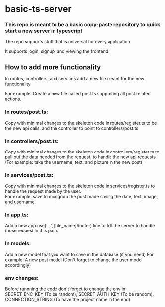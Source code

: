 # basic-ts-server

### This repo is meant to be a basic copy-paste repository to quick start a new server in typescript

The repo supports stuff that is universal for every application

It supports login, signup, and viewing the frontend.

## How to add more functionality

In routes, controllers, and services add a new file meant for the new functionality

For example: Create a new file called post.ts supporting all post related actions.

### In routes/post.ts:

Copy with minimal changes to the skeleton code in routes/register.ts to be the new api calls,
and the controller to point to controllers/post.ts

### In controllers/post.ts:

Copy with minimal changes to the skeleton code in controllers/register.ts to pull out the data needed from the request,
to handle the new api requests (For example: take the username, text, and picture in the new post)

### In services/post.ts:

Copy with minimal changes to the skeleton code in services/register.ts to handle the request made by the user. <br/>
For example: save to mongodb the post made saving the date, text, image, and username.

### In app.ts:

Add a new app.use('...', [file_name]Router) line to tell the server to handle those request in this path.

### In models:

Add a new model that you want to save in the database (if you need)
For example: A new post model (Don't forget to change the user model accordingly)

### env changes:

Before runnning the code don't forget to change the env in: SECRET_ENC_KEY (To be random), SECRET_AUTH_KEY (To be random), CONNECTION_STRING (To have the project name in the end)
